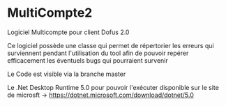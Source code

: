 # MultiCompte2
Logiciel Multicompte pour client Dofus 2.0

Ce logiciel possède une classe qui permet de répertorier les erreurs qui surviennent pendant l'utilisation du tool afin de pouvoir repérer efficacement les éventuels bugs qui pourraient survenir

Le Code est visible via la branche master

Le .Net Desktop Runtime 5.0 pour pouvoir l'exécuter disponible sur le site de microsft -> https://dotnet.microsoft.com/download/dotnet/5.0
